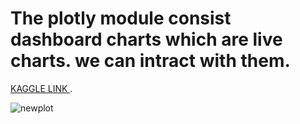

# The plotly module consist dashboard charts which are live charts. we can intract with them.
[KAGGLE LINK ](https://www.kaggle.com/nandhirajak) .

![newplot](https://github.com/nandhiraja/Data-science-projects/assets/126322649/102b0c72-f4bd-4520-900c-0220a9276a04)
